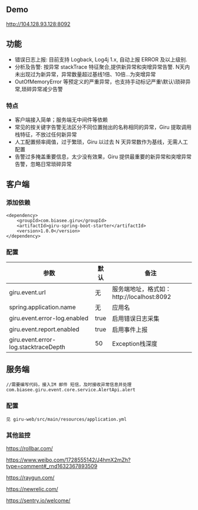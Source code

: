 ## Demo
http://104.128.93.128:8092

## 功能
+ 错误日志上报: 目前支持 Logback, Log4j 1.x, 自动上报 ERROR 及以上级别. 
+ 分析及告警: 按异常 stackTrace 特征聚合,提供新异常和突增异常告警. N天内未出现过为新异常，异常数量超过基线1倍、10倍...为突增异常
+ OutOfMemoryError 等预定义的严重异常，也支持手动标记严重\默认\琐碎异常,琐碎异常减少告警

### 特点
+ 客户端接入简单；服务端无中间件等依赖
+ 常见的按关键字告警无法区分不同位置抛出的名称相同的异常，Giru 提取调用栈特征，不放过任何新异常
+ 人工配置频率阈值，过于繁琐，Giru 以过去 N 天异常数作为基线，无需人工配置
+ 告警过多掩盖重要信息，太少没有效果，Giru 提供最重要的新异常和突增异常告警，忽略日常琐碎异常

## 客户端

### 添加依赖

    <dependency>
        <groupId>com.biasee.giru</groupId>
        <artifactId>giru-spring-boot-starter</artifactId>
        <version>1.0.0</version>
    </dependency>

### 配置

|  参数 |  默认 |  备注 |
| ------------ | ------------ | ------------ |
| giru.event.url | 无 | 服务端地址，格式如：http://localhost:8092 |
| spring.application.name | 无 | 应用名 |
| giru.event.error-log.enabled  | true  |  启用错误日志采集  |
| giru.event.report.enabled  | true  | 启用事件上报  |
| giru.event.error-log.stacktraceDepth | 50 | Exception栈深度 |

## 服务端
    
    //需要编写代码，接入IM 邮件 短信，及时接收异常信息并处理
    com.biasee.giru.event.core.service.AlertApi.alert

### 配置
    见 giru-web/src/main/resources/application.yml
    
    
### 其他监控
https://rollbar.com/

https://www.weibo.com/1728555142/J4hmX2mZh?type=comment#_rnd1632367893509

https://raygun.com/

https://newrelic.com/

https://sentry.io/welcome/
